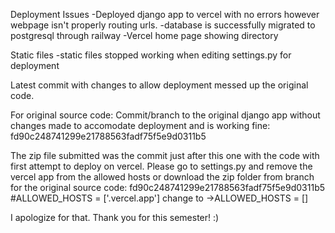 Deployment Issues
    -Deployed django app to vercel with no errors however webpage isn't properly routing urls.
    -database is successfully migrated to postgresql through railway
    -Vercel home page showing directory

Static files
    -static files stopped working when editing settings.py for deployment

Latest commit with changes to allow deployment messed up the original code.

For original source code:
Commit/branch to the original django app without changes made to accomodate deployment and is working fine:
fd90c248741299e21788563fadf75f5e9d0311b5

The zip file submitted was the commit just after this one with the code with first attempt to deploy on vercel.
Please go to settings.py and remove the vercel app from the allowed hosts or download the zip folder from branch for the original source code:
fd90c248741299e21788563fadf75f5e9d0311b5
#ALLOWED_HOSTS = ['.vercel.app']
change to ->ALLOWED_HOSTS = []

I apologize for that. Thank you for this semester! :)
